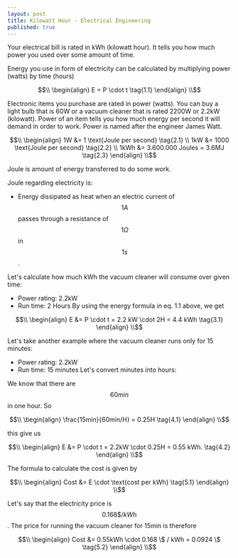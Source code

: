 ```yaml
---
layout: post
title: Kilowatt Hour - Electrical Engineering
published: true
---
```


Your electrical bill is rated in kWh (kilowatt hour). 
It tells you how much power you used over some amount of time.

Energy you use in form of electricity can be calculated by multiplying power (watts) by time (hours)

$$\\
\begin{align}
E = P \cdot t \tag{1.1} 
\end{align}
\\$$


Electronic items you purchase are rated in power (watts). You can buy a light bulb that is 60W or a vacuum cleaner that is rated 2200W or 2.2kW (kilowatt).
Power of an item tells you how much energy per second it will demand in order to work. Power is named after the engineer James Watt.

$$\\
\begin{align}
1W &= 1 \text{Joule per second} \tag{2.1} \\
1kW &= 1000 \text{Joule per second} \tag{2.2} \\
1kWh &= 3.600.000 Joules = 3.6MJ \tag{2.3}
\end{align}
\\$$

Joule is amount of energy transferred to do some work.

Joule regarding electricity is: 
* Energy dissipated as heat when an electric current of $$1 A$$ passes through a resistance of $$1 \Omega$$ in $$1s$$.

Let's calculate how much kWh the vacuum cleaner will consume over given time:
* Power rating: 2.2kW
* Run time: 2 Hours
By using the energy formula in eq. 1.1 above, we get

$$\\
\begin{align}
E &= P \cdot t = 2.2 kW \cdot 2H = 4.4 kWh \tag{3.1}
\end{align}
\\$$

Let's take another example where the vacuum cleaner runs only for 15 minutes:
* Power rating: 2.2kW
* Run time: 15 minutes
Let's convert minutes into hours:

We know that there are $$60min$$ in one hour. So 

$$\\
\begin{align}
\frac{15min}{60min/H} = 0.25H \tag{4.1}
\end{align}
\\$$

this give us 

$$\\
\begin{align}
E &= P \cdot t = 2.2kW \cdot 0.25H = 0.55 kWh. \tag{4.2}
\end{align}
\\$$

The formula to calculate the cost is given by

$$\\
\begin{align}
Cost &= E \cdot \text{cost per kWh}  \tag{5.1}
\end{align}
\\$$

Let's say that the electricity price is $$0.168\$ / kWh $$. 
The price for running the vacuum cleaner for 15min is therefore

$$\\
\begin{align}
Cost &= 0.55kWh \cdot 0.168 \$ / kWh = 0.0924 \$ \tag{5.2}
\end{align}
\\$$






